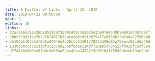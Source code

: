 ```yaml
---
title: A Fistful of Links - April 22, 2019
date: 2019-04-22 00:00:00
year: 2
edition: 16
links:
- 22ac616bc56336b1955919f559024d0124202543b99f645d0b9e683d7307c9cf
- 38099c9917ba7b2a7824671b78aca0d8c69fd6794f7e6568b22b7a6a22550b8d
- de192b119fb34f0d5a94946e2e28cbc3339f578273d90d82a79eaca87cb5a48d
- 1330d003ccc019a0f1c207ed2560f8b66c14df726a85c784527fd426fc5cf364
- d2747c0e8d9ce6fb9c0d983a52ee42aa14782f9c0010e1f55d0a6eebf9ae2abf
---
```

